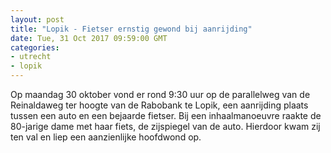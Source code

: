 ```yaml
---
layout: post
title: "Lopik - Fietser ernstig gewond bij aanrijding"
date: Tue, 31 Oct 2017 09:59:00 GMT
categories: 
- utrecht 
- lopik 
---
```


Op maandag 30 oktober vond er rond 9:30 uur op de parallelweg van de Reinaldaweg ter hoogte van de Rabobank te Lopik, een aanrijding plaats tussen een auto en een bejaarde fietser. Bij een inhaalmanoeuvre raakte de 80-jarige dame met haar fiets, de zijspiegel van de auto. Hierdoor kwam zij ten val en liep een aanzienlijke hoofdwond op.
